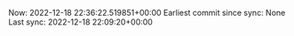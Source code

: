 Now: 2022-12-18 22:36:22.519851+00:00 Earliest commit since sync: None Last sync: 2022-12-18 22:09:20+00:00
